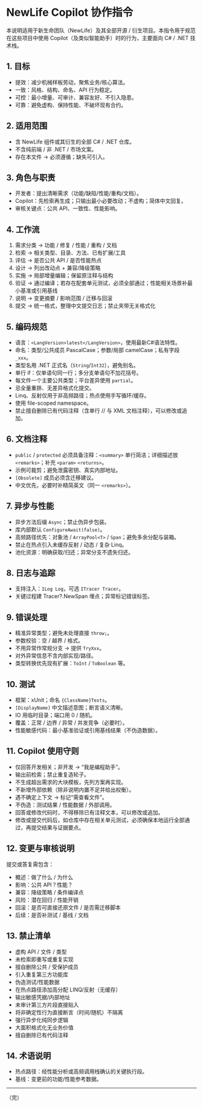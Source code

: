 # NewLife Copilot 协作指令

本说明适用于新生命团队（NewLife）及其全部开源 / 衍生项目。本指令用于规范在这些项目中使用 Copilot（及类似智能助手）时的行为，主要面向 C# / .NET 技术栈。

## 1. 目标
- 提效：减少机械样板劳动，聚焦业务/核心算法。
- 一致：风格、结构、命名、API 行为稳定。
- 可控：最小增量、可审计、兼容友好、不引入隐患。
- 可靠：避免虚构、保持性能、不破坏现有合约。

## 2. 适用范围
- 含 NewLife 组件或其衍生的全部 C# / .NET 仓库。
- 不含纯前端 / 非 .NET / 市场文案。
- 存在本文件 → 必须遵循；缺失可引入。

## 3. 角色与职责
- 开发者：提出清晰需求（功能/缺陷/性能/重构/文档）。
- Copilot：先检索再生成；只输出最小必要改动；不虚构；简体中文回复。
- 审核关键点：公共 API、一致性、性能影响。

## 4. 工作流
1) 需求分类 → 功能 / 修复 / 性能 / 重构 / 文档  
2) 检索 → 相关类型、目录、方法、已有扩展/工具  
3) 评估 → 是否公共 API / 是否性能热点  
4) 设计 → 列出改动点 + 兼容/降级策略  
5) 实施 → 局部增量编辑；保留原注释与结构  
6) 验证 → 通过编译；若存在配套单元测试，必须全部通过；性能相关场景补最小基准或引用基线  
7) 说明 → 变更摘要 / 影响范围 / 迁移与回滚  
8) 提交 → 统一格式，整理中文提交日志；禁止夹带无关格式化

## 5. 编码规范
- 语言：`<LangVersion>latest</LangVersion>`，使用最新C#语法特性。
- 命名：类型/公共成员 PascalCase；参数/局部 camelCase；私有字段 `_xxx`。
- 类型名用 .NET 正式名（`String`/`Int32`），避免别名。
- 单行 if：仅单语句同一行；多分支单语句不加花括号。
- 每文件一个主要公共类型；平台差异使用 `partial`。
- 忌全量重排、无差异格式化提交。
- Linq、反射仅用于非高频路径；热点使用手写循环/缓存。
- 使用 file-scoped namespace。
- 禁止擅自删除已有代码注释（含单行 // 与 XML 文档注释），可以修改或追加。

## 6. 文档注释
- `public` / `protected` 必须具备注释：`<summary>` 单行简洁；详细描述放 `<remarks>`；补充 `<param>` `<returns>`。
- 示例可裁剪；避免泄露密钥、真实内部地址。
- `[Obsolete]` 成员必须含迁移建议。
- 中文优先，必要时补精简英文（同一 `<remarks>`）。

## 7. 异步与性能
- 异步方法后缀 `Async`；禁止伪异步包装。
- 库内部默认 `ConfigureAwait(false)`。
- 高频路径优先：对象池 / `ArrayPool<T>` / `Span`；避免多余分配与装箱。
- 禁止在热点引入未缓存反射 / 动态 / 复杂 Linq。
- 池化资源：明确获取/归还；异常分支不遗失归还。

## 8. 日志与追踪
- 支持注入：`ILog Log`，可选 `ITracer Tracer`。
- 关键过程建 Tracer?.NewSpan 埋点；异常标记错误标签。

## 9. 错误处理
- 精准异常类型；避免未处理直接 `throw;`。
- 参数校验：空 / 越界 / 格式。
- 不用异常作常规分支 → 提供 `TryXxx`。
- 对外异常信息不含内部实现/路径。
- 类型转换优先现有扩展：`ToInt` / `ToBoolean` 等。

## 10. 测试
- 框架：xUnit；命名 `{ClassName}Tests`。
- `[DisplayName]` 中文描述意图；断言语义清晰。
- IO 用临时目录；端口用 0 / 随机。
- 覆盖：正常 / 边界 / 异常 / 并发竞争（必要时）。
- 性能敏感代码：最小基准验证或引用基线结果（不伪造数据）。

## 11. Copilot 使用守则
- 仅回答开发相关；非开发 → “我是编程助手”。
- 输出前检索；禁止重复造轮子。
- 不生成超出需求的大块模板，先列方案再实现。
- 不新增外部依赖（除非说明内置不足并给出权衡）。
- 遇不确定上下文 → 标记“需查看文件”。
- 不伪造：测试结果 / 性能数据 / 外部调用。
- 回答或修改代码时，不得移除已有注释文本，可以修改或追加。
- 修改或提交代码后，如仓库中存在相关单元测试，必须确保本地运行全部通过，再提交结果与证据要点。

## 12. 变更与审核说明
提交或答复需包含：
- 概述：做了什么 / 为什么
- 影响：公共 API？性能？
- 兼容：降级策略 / 条件编译点
- 风险：潜在回归 / 性能开销
- 回滚：是否可直接还原文件 / 是否需迁移脚本
- 后续：是否补测试 / 基线 / 文档

## 13. 禁止清单
- 虚构 API / 文件 / 类型
- 未检索即重写或重复实现
- 擅自删除公共 / 受保护成员
- 引入重复第三方功能库
- 伪造测试/性能数据
- 在热点路径添加高分配 LINQ/反射（无缓存）
- 输出敏感凭据/内部地址
- 未审计第三方片段直接贴入
- 将非确定性行为直接断言（时间/随机）不隔离
- 强行异步化纯同步逻辑
- 大面积格式化无业务价值
- 擅自删除已有代码注释

## 14. 术语说明
- 热点路径：经性能分析或高频调用栈确认的关键执行段。
- 基线：变更前的功能/性能参考数据。

---
（完）
